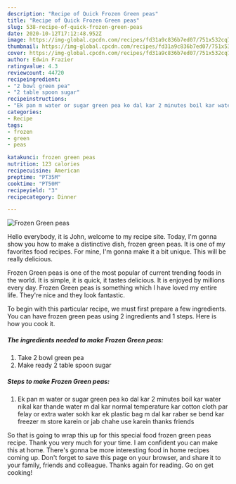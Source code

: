 ```yaml
---
description: "Recipe of Quick Frozen Green peas"
title: "Recipe of Quick Frozen Green peas"
slug: 538-recipe-of-quick-frozen-green-peas
date: 2020-10-12T17:12:48.952Z
image: https://img-global.cpcdn.com/recipes/fd31a9c836b7ed07/751x532cq70/frozen-green-peas-recipe-main-photo.jpg
thumbnail: https://img-global.cpcdn.com/recipes/fd31a9c836b7ed07/751x532cq70/frozen-green-peas-recipe-main-photo.jpg
cover: https://img-global.cpcdn.com/recipes/fd31a9c836b7ed07/751x532cq70/frozen-green-peas-recipe-main-photo.jpg
author: Edwin Frazier
ratingvalue: 4.3
reviewcount: 44720
recipeingredient:
- "2 bowl green pea"
- "2 table spoon sugar"
recipeinstructions:
- "Ek pan m water or sugar green pea ko dal kar 2 minutes boil kar water nikal kar thande water m dal kar normal temperature kar cotton cloth par felay or extra water sokh kar ek plastic bag m dal kar raber se bend kar freezer m store karein or jab chahe use karein thanks friends"
categories:
- Recipe
tags:
- frozen
- green
- peas

katakunci: frozen green peas 
nutrition: 123 calories
recipecuisine: American
preptime: "PT35M"
cooktime: "PT50M"
recipeyield: "3"
recipecategory: Dinner

---
```



![Frozen Green peas](https://img-global.cpcdn.com/recipes/fd31a9c836b7ed07/751x532cq70/frozen-green-peas-recipe-main-photo.jpg)

Hello everybody, it is John, welcome to my recipe site. Today, I'm gonna show you how to make a distinctive dish, frozen green peas. It is one of my favorites food recipes. For mine, I'm gonna make it a bit unique. This will be really delicious.



Frozen Green peas is one of the most popular of current trending foods in the world. It is simple, it is quick, it tastes delicious. It is enjoyed by millions every day. Frozen Green peas is something which I have loved my entire life. They're nice and they look fantastic.


To begin with this particular recipe, we must first prepare a few ingredients. You can have frozen green peas using 2 ingredients and 1 steps. Here is how you cook it.

<!--inarticleads1-->

##### The ingredients needed to make Frozen Green peas:

1. Take 2 bowl green pea
1. Make ready 2 table spoon sugar




<!--inarticleads2-->

##### Steps to make Frozen Green peas:

1. Ek pan m water or sugar green pea ko dal kar 2 minutes boil kar water nikal kar thande water m dal kar normal temperature kar cotton cloth par felay or extra water sokh kar ek plastic bag m dal kar raber se bend kar freezer m store karein or jab chahe use karein thanks friends




So that is going to wrap this up for this special food frozen green peas recipe. Thank you very much for your time. I am confident you can make this at home. There's gonna be more interesting food in home recipes coming up. Don't forget to save this page on your browser, and share it to your family, friends and colleague. Thanks again for reading. Go on get cooking!
